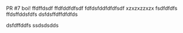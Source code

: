 PR #7 boi!
ffdffdsdf
ffdfddfdfsdf
fdfdsfddfdfdfsdf
xzxzxzzxzx
fsdfdfdfs
ffdsffddsfdfs
dsfdsffdffdfdfds

dsfdffddfs
ssdsdsdds
